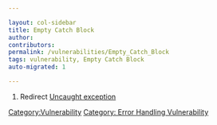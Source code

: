 ```yaml
---

layout: col-sidebar
title: Empty Catch Block
author: 
contributors: 
permalink: /vulnerabilities/Empty_Catch_Block
tags: vulnerability, Empty Catch Block
auto-migrated: 1

---
```


1.  Redirect [Uncaught exception](Uncaught_exception "wikilink")

[Category:Vulnerability](Category:Vulnerability "wikilink") [Category:
Error Handling
Vulnerability](Category:_Error_Handling_Vulnerability "wikilink")